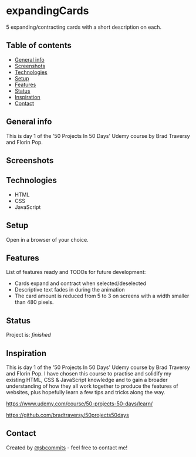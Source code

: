 # expandingCards

5 expanding/contracting cards with a short description on each.

## Table of contents

- [General info](#general-info)
- [Screenshots](#screenshots)
- [Technologies](#technologies)
- [Setup](#setup)
- [Features](#features)
- [Status](#status)
- [Inspiration](#inspiration)
- [Contact](#contact)

## General info

This is day 1 of the '50 Projects In 50 Days' Udemy course by Brad Traversy and Florin Pop.

## Screenshots

## Technologies

- HTML
- CSS
- JavaScript

## Setup

Open in a browser of your choice.

## Features

List of features ready and TODOs for future development:

- Cards expand and contract when selected/deselected
- Descriptive text fades in during the animation
- The card amount is reduced from 5 to 3 on screens with a width smaller than 480 pixels.

## Status

Project is: _finished_

## Inspiration

This is day 1 of the '50 Projects In 50 Days' Udemy course by Brad Traversy and Florin Pop.
I have chosen this course to practise and solidify my existing HTML, CSS & JavaScript knowledge and to gain a broader understanding of how they all work together to produce the features of websites, plus hopefully learn a few tips and tricks along the way.

https://www.udemy.com/course/50-projects-50-days/learn/

https://github.com/bradtraversy/50projects50days

## Contact

Created by [@sbcommits](https://github.com/sbcommits/) - feel free to contact me!
